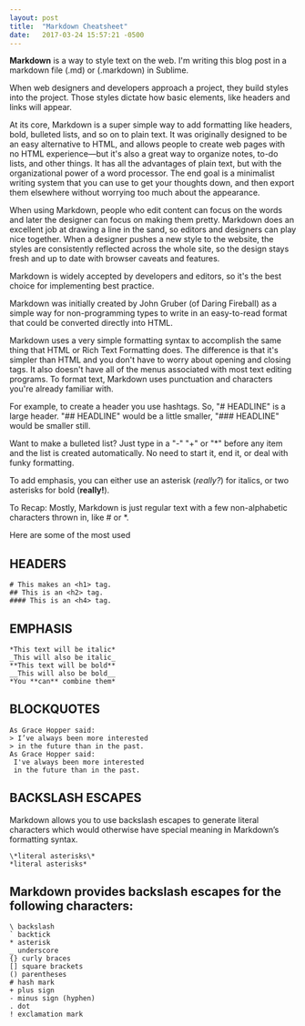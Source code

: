 ```yaml
---
layout: post
title:  "Markdown Cheatsheet"
date:   2017-03-24 15:57:21 -0500
---
```


**Markdown** is a way to style text on the web. I'm writing this blog post in a markdown file (.md) or (.markdown) in Sublime. 

When web designers and developers approach a project, they build styles into the project. Those styles dictate how basic elements, like headers and links will appear.

At its core, Markdown is a super simple way to add formatting like headers, bold, bulleted lists, and so on to plain text. It was originally designed to be an easy alternative to HTML, and allows people to create web pages with no HTML experience—but it's also a great way to organize notes, to-do lists, and other things. It has all the advantages of plain text, but with the organizational power of a word processor. The end goal is a minimalist writing system that you can use to get your thoughts down, and then export them elsewhere without worrying too much about the appearance.

When using Markdown, people who edit content can focus on the words and later the designer can focus on making them pretty. Markdown does an excellent job at drawing a line in the sand, so editors and designers can play nice together. When a designer pushes a new style to the website, the styles are consistently reflected across the whole site, so the design stays fresh and up to date with browser caveats and features.

Markdown is widely accepted by developers and editors, so it's the best choice for implementing best practice.

Markdown was initially created by John Gruber (of Daring Fireball) as a simple way for non-programming types to write in an easy-to-read format that could be converted directly into HTML.

Markdown uses a very simple formatting syntax to accomplish the same thing that HTML or Rich Text Formatting does. The difference is that it's simpler than HTML and you don't have to worry about opening and closing tags. It also doesn't have all of the menus associated with most text editing programs. To format text, Markdown uses punctuation and characters you're already familiar with.

For example, to create a header you use hashtags. So, "# HEADLINE" is a large header. "## HEADLINE" would be a little smaller, "### HEADLINE" would be smaller still.

Want to make a bulleted list? Just type in a "-" "+" or "*" before any item and the list is created automatically. No need to start it, end it, or deal with funky formatting.

To add emphasis, you can either use an asterisk (*really?*) for italics, or two asterisks for bold (**really!**).

To Recap:  Mostly, Markdown is just regular text with a few non-alphabetic characters thrown in, like # or *.

Here are some of the most used

## HEADERS
```
# This makes an <h1> tag. 
## This is an <h2> tag.
#### This is an <h4> tag.
```

## EMPHASIS
```
*This text will be italic*
_This will also be italic_
**This text will be bold**
__This will also be bold__
*You **can** combine them*
```

## BLOCKQUOTES
```
As Grace Hopper said:
> I’ve always been more interested
> in the future than in the past.
As Grace Hopper said:
 I've always been more interested
 in the future than in the past.
 ```

## BACKSLASH ESCAPES
Markdown allows you to use backslash escapes to generate literal characters which
would otherwise have special meaning in Markdown’s formatting syntax.
```
\*literal asterisks\*
*literal asterisks*
```

## Markdown provides backslash escapes for the following characters:
```
\ backslash
` backtick
* asterisk
_ underscore
{} curly braces
[] square brackets
() parentheses
# hash mark
+ plus sign
- minus sign (hyphen)
. dot
! exclamation mark

```



